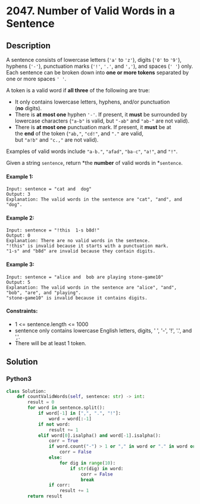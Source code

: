 # 2047. Number of Valid Words in a Sentence


## Description
A sentence consists of lowercase letters (`'a'` to `'z'`), digits (`'0'` to `'9'`), hyphens (`'-'`), punctuation marks (`'!'`, `'.'`, and `','`), and spaces (`' '`) only. Each sentence can be broken down into **one or more tokens** separated by one or more spaces `' '`.

A token is a valid word if **all three** of the following are true:

-   It only contains lowercase letters, hyphens, and/or punctuation (**no** digits).
-   There is **at most one** hyphen `'-'`. If present, it **must** be surrounded by lowercase characters (`"a-b"` is valid, but `"-ab"` and `"ab-"` are not valid).
-   There is **at most one** punctuation mark. If present, it **must** be at the **end** of the token (`"ab,"`, `"cd!"`, and `"."` are valid, but `"a!b"` and `"c.,"` are not valid).

Examples of valid words include `"a-b."`, `"afad"`, `"ba-c"`, `"a!"`, and `"!"`.

Given a string `sentence`, return *the **number** of valid words in *`sentence`.

#### Example 1:
```
Input: sentence = "cat and  dog"
Output: 3
Explanation: The valid words in the sentence are "cat", "and", and "dog".
```

#### Example 2:
```
Input: sentence = "!this  1-s b8d!"
Output: 0
Explanation: There are no valid words in the sentence.
"!this" is invalid because it starts with a punctuation mark.
"1-s" and "b8d" are invalid because they contain digits.
```

#### Example 3:
```
Input: sentence = "alice and  bob are playing stone-game10"
Output: 5
Explanation: The valid words in the sentence are "alice", "and", "bob", "are", and "playing".
"stone-game10" is invalid because it contains digits.
```

#### Constraints:
- 1 <= sentence.length <= 1000
- sentence only contains lowercase English letters, digits, ' ', '-', '!', '.', and ','.
- There will be at least 1 token.


## Solution

### Python3
```python
class Solution:
    def countValidWords(self, sentence: str) -> int:
        result = 0
        for word in sentence.split():
            if word[-1] in [",", ".", "!"]:
                word = word[:-1]
            if not word:
                result += 1
            elif word[0].isalpha() and word[-1].isalpha():
                corr = True
                if word.count("-") > 1 or "," in word or "." in word or "!" in word:
                    corr = False
                else:
                    for dig in range(10):
                        if str(dig) in word:
                            corr = False
                            break
                if corr:
                    result += 1
        return result
```
